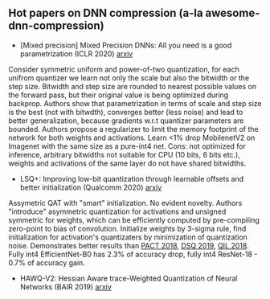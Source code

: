 ## Hot papers on DNN compression (a-la awesome-dnn-compression)

* [Mixed precision] Mixed Precision DNNs: All you need is a good parametrization (ICLR 2020) [arxiv](https://arxiv.org/ftp/arxiv/papers/1905/1905.11452.pdf)

Consider symmetric uniform and power-of-two quantization, for each unifrom quantizer we learn not only the scale but also the bitwidth or the step size. Bitwidth and step size are rounded to nearest possible values on the forward pass, but their original value is being optimized during backprop. Authors show that parametrization in terms of scale and step size is the best (not with bitwdth), converges better (less noise) and lead to better generalization, because gradients w.r.t quantizer parameters are bounded. Authors propose a regularizer to limit the memory footprint of the network for both weights and activations. Learn <1% drop MobilenetV2 on Imagenet with the same size as a pure-int4 net. Cons: not optimized for inference, arbitrary bitwidths not suitable for CPU (10 bits, 6 bits etc.), weights and activations of the same layer do not have shared bitwidths.

* LSQ+: Improving low-bit quantization through learnable offsets and better initialization (Qualcomm 2020) [arxiv](https://arxiv.org/pdf/2004.09576.pdf)

Assymetric QAT with "smart" initialization. No evident novelty. Authors "introduce" asymmetric quantization for activations and unsigned symmetric for weights, which can be efficiently computed by pre-compiling zero-point to bias of convolution. 
Initialize weights by 3-sigma rule, find initialization for activation's quantizaters by minimization of quantization noise. 
Demonstrates better results than [PACT 2018](https://arxiv.org/pdf/1805.06085.pdf), [DSQ 2019](https://arxiv.org/pdf/1908.05033.pdf), [QIL 2018](https://arxiv.org/pdf/1808.05779.pdf).
Fully int4 EfficientNet-B0 has 2.3% of accuracy drop, fully int4 ResNet-18 - 0.7% of accuracy gain.

* HAWQ-V2: Hessian Aware trace-Weighted Quantization of Neural Networks (BAIR 2019) [arxiv](https://arxiv.org/abs/1911.03852)

